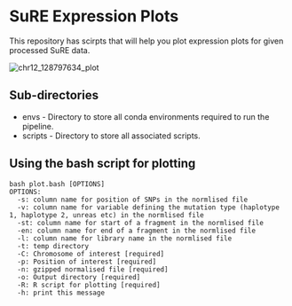 # SuRE Expression Plots
This repository has scirpts that will help you plot expression plots for given processed SuRE data.

![chr12_128797634_plot](https://user-images.githubusercontent.com/53393505/220905951-da3884bf-e9f8-4090-a2a3-529b590948dd.png)

## Sub-directories
* envs - Directory to store all conda environments required to run the pipeline. 
* scripts - Directory to store all associated scripts.

## Using the bash script for plotting
```
bash plot.bash [OPTIONS]
OPTIONS:
  -s: column name for position of SNPs in the normlised file
  -v: column name for variable defining the mutation type (haplotype 1, haplotype 2, unreas etc) in the normlised file
  -st: column name for start of a fragment in the normlised file
  -en: column name for end of a fragment in the normlised file
  -l: column name for library name in the normlised file
  -t: temp directory
  -C: Chromosome of interest [required]
  -p: Position of interest [required]
  -n: gzipped normalised file [required]
  -o: Output directory [required]
  -R: R script for plotting [required]
  -h: print this message
```
